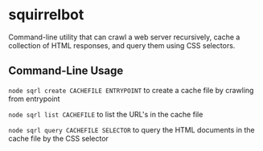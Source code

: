 # squirrelbot

Command-line utility that can crawl a web server recursively,
cache a collection of HTML responses,
and query them using CSS selectors.

## Command-Line Usage

`node sqrl create CACHEFILE ENTRYPOINT`
to create a cache file by crawling from entrypoint

`node sqrl list CACHEFILE`
to list the URL's in the cache file

`node sqrl query CACHEFILE SELECTOR`
to query the HTML documents in the cache file by the CSS selector
